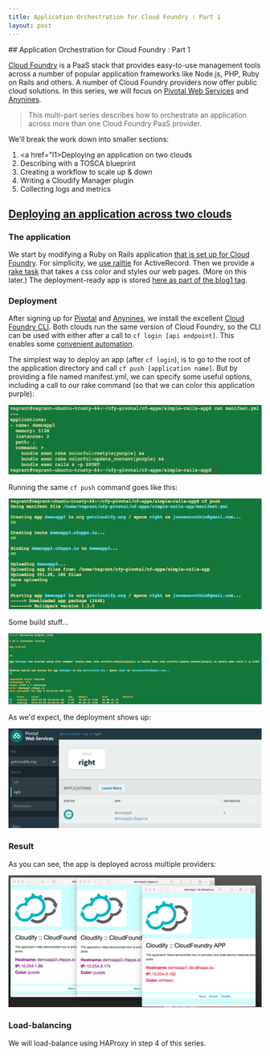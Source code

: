 ```yaml
---
title: Application Orchestration for Cloud Foundry : Part 1
layout: post
---
```

<link rel='stylesheet' href='../css/markdown7.css'/>
## Application Orchestration for Cloud Foundry : Part 1 

[Cloud Foundry](http://www.cloudfoundry.org) is a PaaS stack that provides easy-to-use management tools across a number 
of popular application frameworks like Node.js, PHP, Ruby on Rails and others. A number of Cloud Foundry providers now 
offer public cloud solutions. In this series, we will focus on [Pivotal Web Services](http://run.pivotal.io) and 
[Anynines](http://www.anynines.com).

> This multi-part series describes how to orchestrate an application across more than one Cloud Foundry PaaS provider.   

We'll break the work down into smaller sections:

1. <a href="l1>Deploying an application on two clouds</a>
1. Describing with a TOSCA blueprint
1. Creating a workflow to scale up &amp; down
1. Writing a Cloudify Manager plugin
1. Collecting logs and metrics

## [Deploying an application across two clouds](#l1)

### The application

We start by modifying a Ruby on Rails application [that is set up for Cloud Foundry](https://github.com/cloudfoundry-samples/rails_sample_app/blob/master/README.markdown). For simplicity, we [use railtie](http://stackoverflow.com/questions/19078044/disable-activerecord-for-rails-4) for ActiveRecord. Then we provide a [rake task](https://github.com/GigaSpaces-POCs/cfy-pivotal/blob/f7c7f093088b4ab9e9c7b4e40d8163bd4af167db/cf-apps/simple-rails-app/lib/tasks/colorful.rake) that takes a css color and styles our web pages. (More on this later.) The deployment-ready app is stored [here as part of the blog1 tag](https://github.com/GigaSpaces-POCs/cfy-pivotal/tree/blog1/cf-apps/simple-rails-app).

### Deployment

After signing up for [Pivotal](https://console.run.pivotal.io/register) and [Anynines](http://www.anynines.com), we install the excellent [Cloud Foundry CLI](http://docs.run.pivotal.io/devguide/installcf/). Both clouds run the same version of Cloud Foundry, so the CLI can be used with either after a call to `cf login [api endpoint]`. This enables some [convenient automation](https://github.com/GigaSpaces-POCs/cfy-pivotal/commit/1d6aa17f7bf562fa87be835c678cae79f70c02f2).

The simplest way to deploy an app (after `cf login`), is to go to the root of the application directory and call `cf push [application name]`. But by providing a file named manifest.yml, we can specify some useful options, including a call to our rake command (so that we can color this application purple):

![manifest.yml options](images/manifest.png)

Running the same `cf push` command goes like this:

![pushing](images/push1.png)

Some build stuff&hellip;

![finishing up](images/push2.png)

As we'd expect, the deployment shows up:

![Pivotal Control Panel](images/pivcp.png)

### Result

As you can see, the app is deployed across multiple providers:

![Many providers](images/many.png)

### Load-balancing

We will load-balance using HAProxy in step 4 of this series.  